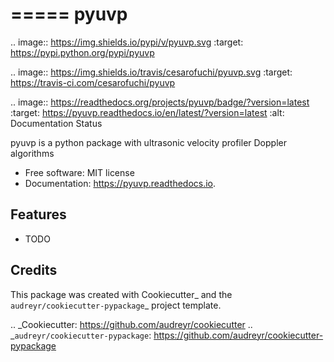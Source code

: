 =====
pyuvp
=====


.. image:: https://img.shields.io/pypi/v/pyuvp.svg
        :target: https://pypi.python.org/pypi/pyuvp

.. image:: https://img.shields.io/travis/cesarofuchi/pyuvp.svg
        :target: https://travis-ci.com/cesarofuchi/pyuvp

.. image:: https://readthedocs.org/projects/pyuvp/badge/?version=latest
        :target: https://pyuvp.readthedocs.io/en/latest/?version=latest
        :alt: Documentation Status




pyuvp is a python package with ultrasonic velocity profiler Doppler algorithms


* Free software: MIT license
* Documentation: https://pyuvp.readthedocs.io.


Features
--------

* TODO

Credits
-------

This package was created with Cookiecutter_ and the `audreyr/cookiecutter-pypackage`_ project template.

.. _Cookiecutter: https://github.com/audreyr/cookiecutter
.. _`audreyr/cookiecutter-pypackage`: https://github.com/audreyr/cookiecutter-pypackage
